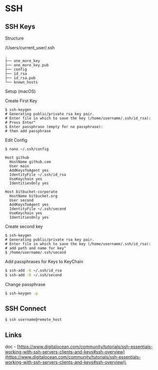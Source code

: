 # SSH

## SSH Keys

Structure

/Users/current\_user/.ssh

```
.
├── one_more_key
├── one_more_key.pub
├── config
├── id_rsa
├── id_rsa.pub
└── known_hosts
```

Setup (macOS)

Create First Key

```
$ ssh-keygen
# Generating public/private rsa key pair.
# Enter file in which to save the key (/home/username/.ssh/id_rsa):
# Press Enter^
$ Enter passphrase (empty for no passphrase):
# then add passphrase
```

Edit Config

```
$ nano ~/.ssh/config
```

```
Host github
  HostName github.com
  User main
  AddKeysToAgent yes
  IdentityFile ~/.ssh/id_rsa
  UseKeychain yes
  IdentitiesOnly yes
  
Host bitbucket-corporate
  HostName bitbucket.org
  User second
  AddKeysToAgent yes
  IdentityFile ~/.ssh/second
  UseKeychain yes
  IdentitiesOnly yes
```

Create second key

```
$ ssh-keygen
# Generating public/private rsa key pair.
# Enter file in which to save the key (/home/username/.ssh/id_rsa):
# add path and name for key^
$ /home/username/.ssh/second
```

Add passphrases for Keys to KeyChain

```bash
$ ssh-add -K ~/.ssh/id_rsa
$ ssh-add -K ~/.ssh/second
```

Change passphrase

```bash
$ ssh-keygen -p
```

## SSH Connect

```bash
$ ssh username@remote_host
```

## Links

doc - [https://www.digitalocean.com/community/tutorials/ssh-essentials-working-with-ssh-servers-clients-and-keys#ssh-overview](https://www.digitalocean.com/community/tutorials/ssh-essentials-working-with-ssh-servers-clients-and-keys#ssh-overview)\
